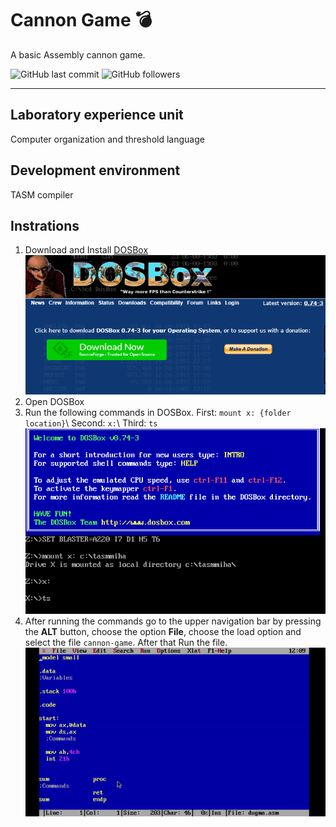 # Cannon Game 💣

A basic Assembly cannon game.

![GitHub last commit](https://img.shields.io/github/last-commit/Miga-Yag/cannon-game) ![GitHub followers](https://img.shields.io/github/followers/Miga-Yag?style=social)
***
## Laboratory experience unit
Computer organization and threshold language

## Development environment
TASM compiler

## Instrations
1. Download and Install [DOSBox](https://www.dosbox.com/download.php?main=1)\
 ![DOSBox Download](/assets/DOSBox.png)
2. Open DOSBox
3. Run the following commands in DOSBox. 
 First: `mount x: {folder location}`\ Second: `x:`\ Third: `ts`\
 ![Example](/assets/example1.png)
4. After running the commands go to the upper navigation bar by pressing the **ALT** button, choose the option **File**, choose the load option and select the file `cannon-game`. After that Run the file.
 ![gif](/assets/exmpGif.gif)
